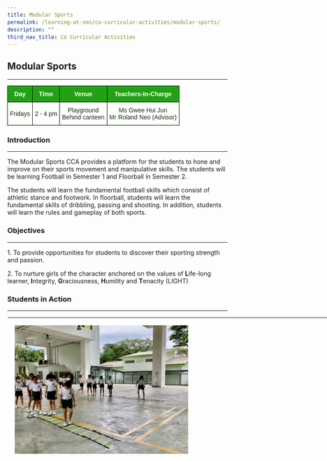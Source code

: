 ```yaml
---
title: Modular Sports
permalink: /learning-at-sms/co-curricular-activities/modular-sports/
description: ""
third_nav_title: Co Curricular Activities
---
```

## Modular Sports
___________________________________________________________
<style type="text/css">
.tg  {border-collapse:collapse;border-spacing:0;}
.tg td{border-color:black;border-style:solid;border-width:1px;font-family:Arial, sans-serif;font-size:14px;
  overflow:hidden;padding:10px 5px;word-break:normal;}
.tg th{border-color:black;border-style:solid;border-width:1px;font-family:Arial, sans-serif;font-size:14px;
  font-weight:normal;overflow:hidden;padding:10px 5px;word-break:normal;}
.tg .tg-xn89{background-color:#22A114;color:#FBFFFA;font-weight:bold;text-align:center;vertical-align:middle}
.tg .tg-bnp4{background-color:#FBFFFA;color:#222;font-weight:bold;text-align:center;vertical-align:middle}
.tg .tg-s6uv{background-color:#FBFFFA;color:#222;text-align:center;vertical-align:middle}
</style>
<table class="tg">
<thead>
  <tr>
    <th class="tg-xn89"><span style="color:#FBFFFA;background-color:#22A114">Day</span></th>
    <th class="tg-xn89"><span style="color:#FBFFFA;background-color:#22A114">Time</span></th>
    <th class="tg-xn89"><span style="color:#FBFFFA;background-color:#22A114">Venue</span></th>
    <th class="tg-xn89"><span style="color:#FBFFFA;background-color:#22A114">Teachers-In-Charge</span></th>
  </tr>
</thead>
<tbody>
  <tr>
    <td class="tg-s6uv"><span style="color:#222;background-color:#FBFFFA">Fridays</span></td>
    <td class="tg-s6uv"><span style="color:#222;background-color:#FBFFFA">2 - 4 pm</span></td>
    <td class="tg-s6uv"><span style="color:#222;background-color:#FBFFFA">Playground</span><br><span style="color:#222;background-color:#FBFFFA">Behind canteen</span></td>
    <td class="tg-s6uv"><span style="color:#222;background-color:#FBFFFA">Ms Gwee Hui Jun</span><br><span style="color:#222;background-color:#FBFFFA"> Mr Roland Neo (Advisor)</span></td>
  </tr>
</tbody>
</table>

### Introduction
___________________________________________________________



The Modular Sports CCA provides a platform for the students to hone and improve on their sports movement and manipulative skills. The students will be learning Football in Semester 1 and Floorball in Semester 2.

  

The students will learn the fundamental football skills which consist of athletic stance and footwork. In floorball, students will learn the fundamental skills of dribbling, passing and shooting. In addition, students will learn the rules and gameplay of both sports.

### Objectives  
__________________________________________________________

1.&nbsp;To provide opportunities for students to discover their sporting strength and passion.

2.&nbsp;To nurture girls of the character anchored on the values of&nbsp;**L**ife-long learner,&nbsp;**I**ntegrity,&nbsp;**G**raciousness,&nbsp;**H**umility and&nbsp;**T**enacity (LIGHT)

  

### Students in Action
___________________________________________________________


<table style="margin: auto; outline: 0px; padding: 0px; border-collapse: collapse; clear: both; border: 1px solid transparent; table-layout: fixed; width: 858px; height: 314px;" class="ive_eobj_center ives_tab_kosong"><tbody style="margin: 0px; outline: 0px; padding: 0px;"><tr style="margin: 0px; outline: 0px; padding: 0px;"><td style="margin: 0px; outline: 0px; padding: 0px 15px 15px 0px; vertical-align: top; width: 428px;"><br style="margin: 0px; outline: 0px; padding: 0px;"><img style="margin: auto; outline: 0px; padding: 0px; border: none; max-width: 100%; clear: both; display: block; width: 397px; height: 297px;" class="ive_eobj_center" alt="modularcca_2022_01.jpg" width="100%" src="/images/CCAs/Modular%20Sports/volleyball01.jpg"><div style="margin: 0px; outline: 0px; padding: 0px; line-height: 24px !important; font-family: &quot;Libre Franklin&quot;, sans-serif; font-size: 17px; font-weight: 400; color: rgb(0, 0, 0); text-align: center;"><b style="margin: 0px; outline: 0px; padding: 0px;"><i style="margin: 0px; outline: 0px; padding: 0px;"><font style="margin: 0px; outline: 0px; padding: 0px;" size="2">Practice agility doing ladder drills</font></i></b></div></td>
	</tr><tr style="margin: 0px; outline: 0px; padding: 0px;"><td style="margin: 0px; outline: 0px; padding: 0px 15px 15px 0px; vertical-align: top;"><img style="margin: auto; outline: 0px; padding: 0px; border: none; max-width: 100%; clear: both; display: block; width: 400px; height: 296px;" class="ive_eobj_center" alt="Floorball scoring a goal.jpg" width="100%" src="/images/CCAs/Modular%20Sports/floorball01.jpg"><span style="margin: 0px; outline: 0px; padding: 0px; text-align: center;"><div style="margin: 0px; outline: 0px; padding: 0px; line-height: 24px !important; font-family: &quot;Libre Franklin&quot;, sans-serif; font-size: 17px; font-weight: 400; color: rgb(0, 0, 0); text-align: center;"><span style="margin: 0px; outline: 0px; padding: 0px; text-align: left;"><font style="margin: 0px; outline: 0px; padding: 0px;" size="2"><b style="margin: 0px; outline: 0px; padding: 0px;"><i style="margin: 0px; outline: 0px; padding: 0px;">Floorball: 3v3 modified floorball game</i></b></font></span></div></span><br style="margin: 0px; outline: 0px; padding: 0px;"></td><td style="margin: 0px; outline: 0px; padding: 0px 15px 15px 0px; vertical-align: top;"><img style="margin: auto; outline: 0px; padding: 0px; border: none; max-width: 100%; clear: both; display: block; width: 394px; height: 295px;" class="ive_eobj_center" alt="Floorball zigzag.jpeg" width="100%" src="/images/CCAs/Modular%20Sports/floorball02.jpg"><font style="margin: 0px; outline: 0px; padding: 0px;" size="2"><div style="margin: 0px; outline: 0px; padding: 0px; line-height: 24px !important; font-family: &quot;Libre Franklin&quot;, sans-serif; font-size: 17px; font-weight: 400; color: rgb(0, 0, 0); text-align: center;"><b style="margin: 0px; outline: 0px; padding: 0px; font-size: small;"><i style="margin: 0px; outline: 0px; padding: 0px;">Floorball: 3v3 modified floorball game</i></b><span style="margin: 0px; outline: 0px; padding: 0px; text-align: left;"><font style="margin: 0px; outline: 0px; padding: 0px;" size="2"><b style="margin: 0px; outline: 0px; padding: 0px;"><i style="margin: 0px; outline: 0px; padding: 0px;"></i></b></font></span></div></font></td></tr></tbody></table>